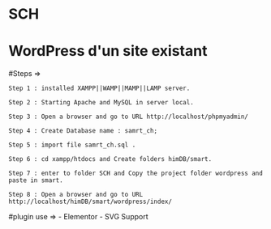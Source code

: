 # SCH
# WordPress d'un site existant

#Steps =>

    Step 1 : installed XAMPP||WAMP||MAMP||LAMP server.

    Step 2 : Starting Apache and MySQL in server local.

    Step 3 : Open a browser and go to URL http://localhost/phpmyadmin/

    Step 4 : Create Database name : samrt_ch;

    Step 5 : import file samrt_ch.sql . 

    Step 6 : cd xampp/htdocs and Create folders himDB/smart.

    Step 7 : enter to folder SCH and Copy the project folder wordpress and paste in smart. 

    Step 8 : Open a browser and go to URL http://localhost/himDB/smart/wordpress/index/

#plugin use =>
    - Elementor
    - SVG Support